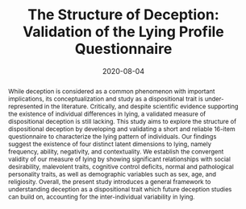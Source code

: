 ---
abstract: 'While deception is considered as a common phenomenon with important implications, its conceptualization and study as a dispositional trait is under-represented in the literature. Critically, and despite scientific evidence supporting the existence of individual differences in lying, a validated measure of dispositional deception is still lacking. This study aims to explore the structure of dispositional deception by developing and validating a short and reliable 16-item questionnaire to characterize the lying pattern of individuals. Our findings suggest the existence of four distinct latent dimensions to lying, namely frequency, ability, negativity, and contextuality. We establish the convergent validity of our measure of lying by showing significant relationships with social desirability, malevolent traits, cognitive control deficits, normal and pathological personality traits, as well as demographic variables such as sex, age, and religiosity. Overall, the present study introduces a general framework to understanding deception as a dispositional trait which future deception studies can build on, accounting for the inter-individual variability in lying.'
authors:
- Dominique Makowski
- Tam Pham
- Lau Zen Juen
- Adrian Raine
- S. H. Annabel Chen
date: "2020-08-04"
doi: ""
featured: false
projects: []
publication: 'Makowski, D., Pham, T., Lau, Z. J., Raine, A., & Chen, S. H. A. *(under review)*. The Structure of Deception: Validation of the Lying Profile Questionnaire.'
publication_short: ""
publication_types:
- "3"
publishDate: ""
# summary: While deception is considered as a common phenomenon with important implications, its conceptualization and study as a dispositional trait is under-represented in the literature. Critically, and despite scientific evidence supporting the existence of individual differences in lying, a validated measure of dispositional deception is still lacking.
tags:
- Deception
title: 'The Structure of Deception: Validation of the Lying Profile Questionnaire'
url_code: ""
url_dataset: ""
url_pdf: https://psyarxiv.com/t7s32/
url_poster: ""
url_project: ""
url_slides: ""
url_source: ""
url_video: ""
---